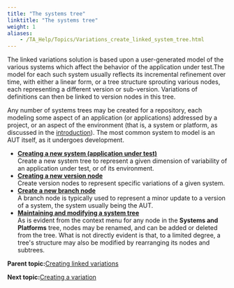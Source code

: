 ```yaml
--- 
title: "The systems tree"
linktitle: "The systems tree"
weight: 1
aliases: 
    - /TA_Help/Topics/Variations_create_linked_system_tree.html
---
```


The linked variations solution is based upon a user-generated model of the various systems which affect the behavior of the application under test.The model for each such system usually reflects its incremental refinement over time, with either a linear form, or a tree structure sprouting various nodes, each representing a different version or sub-version. Variations of definitions can then be linked to version nodes in this tree.

Any number of systems trees may be created for a repository, each modeling some aspect of an application \(or applications\) addressed by a project, or an aspect of the environment \(that is, a system or platform, as discussed in the [introduction](Variations_intro.html)\). The most common system to model is an AUT itself, as it undergoes development.

-   **[Creating a new system \(application under test\)](/TA_Help/Topics/Variations_create_linked_create_new_system.html)**  
Create a new system tree to represent a given dimension of variability of an application under test, or of its environment.
-   **[Creating a new version node](/TA_Help/Topics/Variations_create_linked_create_new_version_node.html)**  
Create version nodes to represent specific variations of a given system.
-   **[Create a new branch node](/TA_Help/Topics/ug_variations_create_new_branch.html)**  
A branch node is typically used to represent a minor update to a version of a system, the system usually being the AUT.
-   **[Maintaining and modifying a system tree](/TA_Help/Topics/Variations_create_linked_mainitaining_modifying_system_tree.html)**  
As is evident from the context menu for any node in the **Systems and Platforms** tree, nodes may be renamed, and can be added or deleted from the tree. What is not directly evident is that, to a limited degree, a tree's structure may also be modified by rearranging its nodes and subtrees.

**Parent topic:**[Creating linked variations](/TA_Help/Topics/Variations_create_linked.html)

**Next topic:**[Creating a variation](/TA_Help/Topics/Variations_linking.html)

